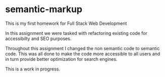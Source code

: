 # semantic-markup

This is my first homework for Full Stack Web Development

In this assignment we were tasked with refactoring existing code for accessibilty and SEO purposes.

Throughout this assignment I changed the non semantic code to semantic code. This was all done to make the code more accessible to all users and in turn provide better optimization for search engines.

This is a work in progress.